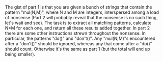 The gist of part 1 is that you are given a bunch of strings that contain the pattern "mul(N,M)", where N and M are integers, interspersed among a load of nonsense (Part 2 will probably reveal that the nonsense is no such thing, let's wait and see). The task is to extract all matching patterns, calculate N*M for each one, and return all these results added together.
In part 2 there are some other instructions strewn throughout the nonsense. In particular, the patterns "do()" and "don't()". Any "mul(N,M)"s encountered after a "don't()" should be ignored, whereas any that come after a "do()" should count. Otherwise it's the same as part 1 (but the total will end up being smaller).
